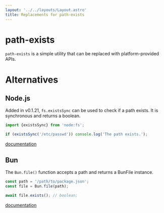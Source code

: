 ```yaml
---
layout: '../../layouts/Layout.astro'
title: Replacements for path-exists
---
```


# path-exists

`path-exists` is a simple utility that can be replaced with platform-provided APIs.

# Alternatives

## Node.js

Added in v0.1.21, `fs.existsSync` can be used to check if a path exists. It is synchronous and returns a boolean.

```js
import {existsSync} from 'node:fs';

if (existsSync('/etc/passwd')) console.log('The path exists.');
```

[documentation](https://nodejs.org/docs/latest/api/fs.html#fsexistssyncpath)

## Bun

The `Bun.file()` function accepts a path and returns a BunFile instance.

```ts
const path = '/path/to/package.json';
const file = Bun.file(path);

await file.exists(); // boolean;
```

[documentation](https://bun.sh/guides/read-file/exists)
